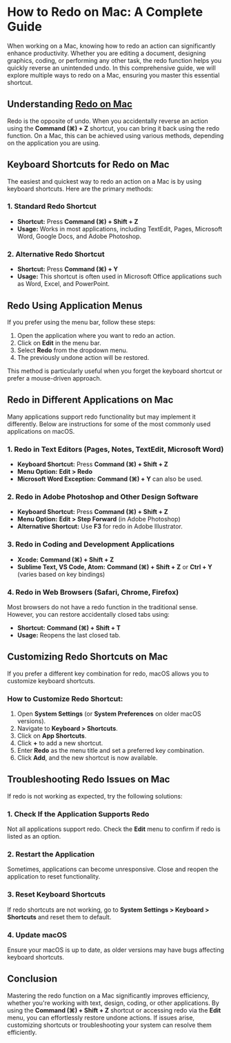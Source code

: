 # How to Redo on Mac: A Complete Guide

When working on a Mac, knowing how to redo an action can significantly enhance productivity. Whether you are editing a document, designing graphics, coding, or performing any other task, the redo function helps you quickly reverse an unintended undo. In this comprehensive guide, we will explore multiple ways to redo on a Mac, ensuring you master this essential shortcut.

## Understanding [Redo on Mac](https://iosnextgen.com/how-to-redo-on-mac-a-beginners-simple-guide/)

Redo is the opposite of undo. When you accidentally reverse an action using the **Command (⌘) + Z** shortcut, you can bring it back using the redo function. On a Mac, this can be achieved using various methods, depending on the application you are using.

## Keyboard Shortcuts for Redo on Mac

The easiest and quickest way to redo an action on a Mac is by using keyboard shortcuts. Here are the primary methods:

### 1. Standard Redo Shortcut

- **Shortcut:** Press **Command (⌘) + Shift + Z**
- **Usage:** Works in most applications, including TextEdit, Pages, Microsoft Word, Google Docs, and Adobe Photoshop.

### 2. Alternative Redo Shortcut

- **Shortcut:** Press **Command (⌘) + Y**
- **Usage:** This shortcut is often used in Microsoft Office applications such as Word, Excel, and PowerPoint.

## Redo Using Application Menus

If you prefer using the menu bar, follow these steps:

1. Open the application where you want to redo an action.
2. Click on **Edit** in the menu bar.
3. Select **Redo** from the dropdown menu.
4. The previously undone action will be restored.

This method is particularly useful when you forget the keyboard shortcut or prefer a mouse-driven approach.

## Redo in Different Applications on Mac

Many applications support redo functionality but may implement it differently. Below are instructions for some of the most commonly used applications on macOS.

### 1. Redo in Text Editors (Pages, Notes, TextEdit, Microsoft Word)

- **Keyboard Shortcut:** Press **Command (⌘) + Shift + Z**
- **Menu Option:** **Edit > Redo**
- **Microsoft Word Exception:** **Command (⌘) + Y** can also be used.

### 2. Redo in Adobe Photoshop and Other Design Software

- **Keyboard Shortcut:** Press **Command (⌘) + Shift + Z**
- **Menu Option:** **Edit > Step Forward** (in Adobe Photoshop)
- **Alternative Shortcut:** Use **F3** for redo in Adobe Illustrator.

### 3. Redo in Coding and Development Applications

- **Xcode:** **Command (⌘) + Shift + Z**
- **Sublime Text, VS Code, Atom:** **Command (⌘) + Shift + Z** or **Ctrl + Y** (varies based on key bindings)

### 4. Redo in Web Browsers (Safari, Chrome, Firefox)

Most browsers do not have a redo function in the traditional sense. However, you can restore accidentally closed tabs using:

- **Shortcut:** **Command (⌘) + Shift + T**
- **Usage:** Reopens the last closed tab.

## Customizing Redo Shortcuts on Mac

If you prefer a different key combination for redo, macOS allows you to customize keyboard shortcuts.

### How to Customize Redo Shortcut:

1. Open **System Settings** (or **System Preferences** on older macOS versions).
2. Navigate to **Keyboard > Shortcuts**.
3. Click on **App Shortcuts**.
4. Click **+** to add a new shortcut.
5. Enter **Redo** as the menu title and set a preferred key combination.
6. Click **Add**, and the new shortcut is now available.

## Troubleshooting Redo Issues on Mac

If redo is not working as expected, try the following solutions:

### 1. Check If the Application Supports Redo

Not all applications support redo. Check the **Edit** menu to confirm if redo is listed as an option.

### 2. Restart the Application

Sometimes, applications can become unresponsive. Close and reopen the application to reset functionality.

### 3. Reset Keyboard Shortcuts

If redo shortcuts are not working, go to **System Settings > Keyboard > Shortcuts** and reset them to default.

### 4. Update macOS

Ensure your macOS is up to date, as older versions may have bugs affecting keyboard shortcuts.

## Conclusion

Mastering the redo function on a Mac significantly improves efficiency, whether you're working with text, design, coding, or other applications. By using the **Command (⌘) + Shift + Z** shortcut or accessing redo via the **Edit** menu, you can effortlessly restore undone actions. If issues arise, customizing shortcuts or troubleshooting your system can resolve them efficiently.
